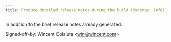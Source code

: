 ```yaml
---
title: Produce detailed release notes during the build (Synergy, 74f817b)
---
```


In addition to the brief release notes already generated.

Signed-off-by: Wincent Colaiuta &lt;win@wincent.com&gt;
